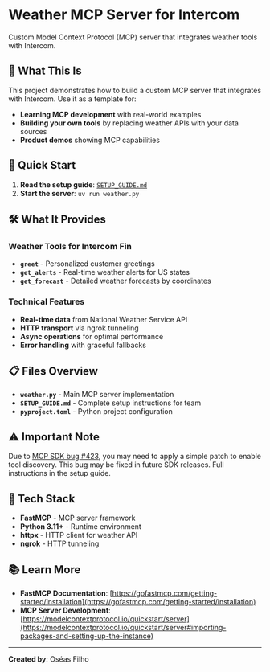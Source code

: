 # Weather MCP Server for Intercom

Custom Model Context Protocol (MCP) server that integrates weather tools with Intercom.

## 🎯 What This Is

This project demonstrates how to build a custom MCP server that integrates with Intercom. Use it as a template for:
- **Learning MCP development** with real-world examples
- **Building your own tools** by replacing weather APIs with your data sources
- **Product demos** showing MCP capabilities

## 🚀 Quick Start

1. **Read the setup guide**: [`SETUP_GUIDE.md`](./SETUP_GUIDE.md)
2. **Start the server**: `uv run weather.py`

## 🛠️ What It Provides

### Weather Tools for Intercom Fin
- **`greet`** - Personalized customer greetings
- **`get_alerts`** - Real-time weather alerts for US states
- **`get_forecast`** - Detailed weather forecasts by coordinates

### Technical Features
- **Real-time data** from National Weather Service API
- **HTTP transport** via ngrok tunneling
- **Async operations** for optimal performance
- **Error handling** with graceful fallbacks

## 📋 Files Overview

- **`weather.py`** - Main MCP server implementation
- **`SETUP_GUIDE.md`** - Complete setup instructions for team
- **`pyproject.toml`** - Python project configuration

## ⚠️ Important Note

Due to [MCP SDK bug #423](https://github.com/modelcontextprotocol/python-sdk/issues/423), you may need to apply a simple patch to enable tool discovery. This bug may be fixed in future SDK releases. Full instructions in the setup guide.

## 🔧 Tech Stack

- **FastMCP** - MCP server framework
- **Python 3.11+** - Runtime environment
- **httpx** - HTTP client for weather API
- **ngrok** - HTTP tunneling

## 📚 Learn More

- **FastMCP Documentation**: [https://gofastmcp.com/getting-started/installation](https://gofastmcp.com/getting-started/installation)
- **MCP Server Development**: [https://modelcontextprotocol.io/quickstart/server](https://modelcontextprotocol.io/quickstart/server#importing-packages-and-setting-up-the-instance)

---

**Created by**: Oséas Filho
